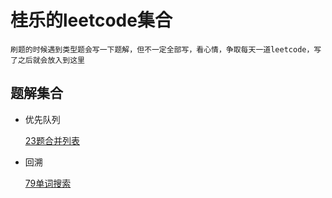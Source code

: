 # 桂乐的leetcode集合

    刷题的时候遇到类型题会写一下题解，但不一定全部写，看心情，争取每天一道leetcode，写了之后就会放入到这里

## 题解集合

+ 优先队列
    
    [23题合并列表](https://guixiaole.github.io/CSnote/leetcode/html/23)
+ 回溯

    [79单词搜索](https://guixiaole.github.io/CSnote/leetcode/html/23)